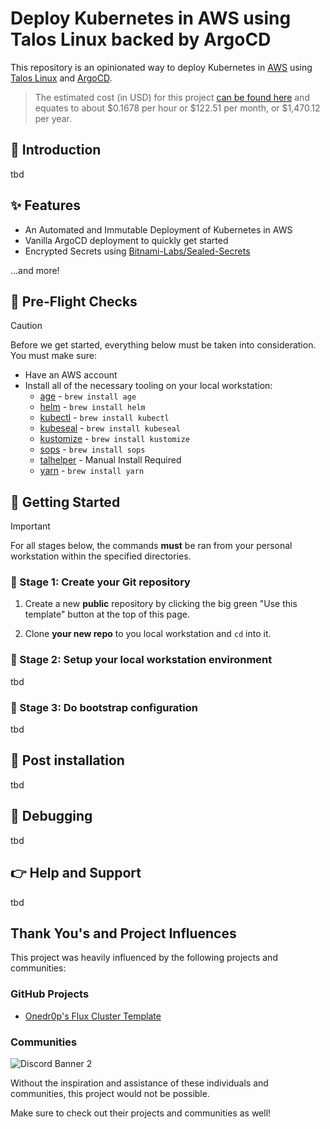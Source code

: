 # Deploy Kubernetes in AWS using Talos Linux backed by ArgoCD

This repository is an opinionated way to deploy Kubernetes in [AWS](https://aws.amazon.com/) using [Talos Linux](https://www.talos.dev/) and [ArgoCD](https://argoproj.github.io/cd).

> The estimated cost (in USD) for this project [can be found here](https://calculator.aws/#/estimate?id=c5b85559c7cc50a0376c8f36c6d51c45e2c81917) and equates to about $0.1678 per hour or $122.51 per month, or $1,470.12 per year.

## 👋 Introduction

tbd

## ✨ Features

- An Automated and Immutable Deployment of Kubernetes in AWS
- Vanilla ArgoCD deployment to quickly get started
- Encrypted Secrets using [Bitnami-Labs/Sealed-Secrets](https://github.com/bitnami-labs/sealed-secrets)

...and more!

## 📝 Pre-Flight Checks

> [!CAUTION]
> Before we get started, everything below must be taken into consideration. You must make sure:

- Have an AWS account
- Install all of the necessary tooling on your local workstation:
  - [age](https://github.com/FiloSottile/age) - `brew install age`
  - [helm](https://helm.sh/) - `brew install helm`
  - [kubectl](https://kubernetes.io/docs/tasks/tools/) - `brew install kubectl`
  - [kubeseal](https://github.com/bitnami-labs/sealed-secrets) - `brew install kubeseal`
  - [kustomize](https://kustomize.io/) - `brew install kustomize`
  - [sops](https://github.com/getsops/sops) - `brew install sops`
  - [talhelper](https://github.com/budimanjojo/talhelper) - Manual Install Required
  - [yarn](https://yarnpkg.com/) - `brew install yarn`

## 🚀 Getting Started

> [!IMPORTANT]
> For all stages below, the commands **must** be ran from your personal workstation within the specified directories.

### 🎉 Stage 1: Create your Git repository

1. Create a new **public** repository by clicking the big green "Use this template" button at the top of this page.

2. Clone **your new repo** to you local workstation and `cd` into it.

### 🌱 Stage 2: Setup your local workstation environment

tbd

### 🔧 Stage 3: Do bootstrap configuration

tbd

## 📣 Post installation

tbd

## 🐛 Debugging

tbd

## 👉 Help and Support

tbd

## Thank You's and Project Influences

This project was heavily influenced by the following projects and communities:

### GitHub Projects

- [Onedr0p's Flux Cluster Template](https://github.com/onedr0p/flux-cluster-template)

### Communities

<img src="https://discordapp.com/api/guilds/673534664354430999/widget.png?style=banner2" alt="Discord Banner 2"/>

Without the inspiration and assistance of these individuals and communities, this project would not be possible.

Make sure to check out their projects and communities as well!
